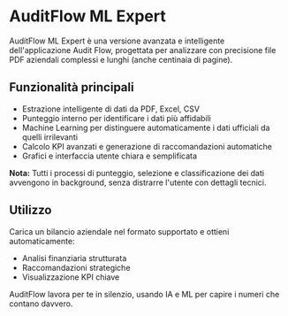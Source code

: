 # AuditFlow ML Expert

AuditFlow ML Expert è una versione avanzata e intelligente dell'applicazione Audit Flow, progettata per analizzare con precisione file PDF aziendali complessi e lunghi (anche centinaia di pagine).

## Funzionalità principali
- Estrazione intelligente di dati da PDF, Excel, CSV
- Punteggio interno per identificare i dati più affidabili
- Machine Learning per distinguere automaticamente i dati ufficiali da quelli irrilevanti
- Calcolo KPI avanzati e generazione di raccomandazioni automatiche
- Grafici e interfaccia utente chiara e semplificata

**Nota:** Tutti i processi di punteggio, selezione e classificazione dei dati avvengono in background, senza distrarre l'utente con dettagli tecnici.

## Utilizzo
Carica un bilancio aziendale nel formato supportato e ottieni automaticamente:
- Analisi finanziaria strutturata
- Raccomandazioni strategiche
- Visualizzazione KPI chiave

AuditFlow lavora per te in silenzio, usando IA e ML per capire i numeri che contano davvero.